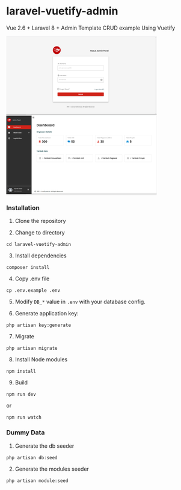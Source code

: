 # laravel-vuetify-admin

Vue 2.6 + Laravel 8 + Admin Template CRUD example Using Vuetify

<img src="login.PNG" width="400">
<img src="Dashboard.PNG" width="400">

### Installation

1. Clone the repository

2. Change to directory

````
cd laravel-vuetify-admin
````   

3. Install dependencies

````
composer install
````

4. Copy .env file

```
cp .env.example .env
```

5. Modify `DB_*` value in `.env` with your database config.

6. Generate application key:

````
php artisan key:generate
````

7. Migrate
````
php artisan migrate
````

8. Install Node modules
````
npm install
````

9. Build

````
npm run dev
````
or
````
npm run watch
````

### Dummy Data

1. Generate the db seeder

````
php artisan db:seed
````
    
2. Generate the modules seeder
````
php artisan module:seed
````
